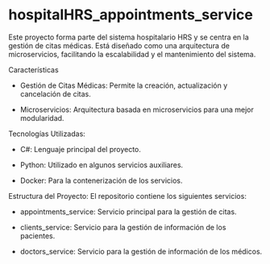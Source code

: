 # hospitalHRS_appointments_service

Este proyecto forma parte del sistema hospitalario HRS y se centra en la gestión de citas médicas. Está diseñado como una arquitectura de microservicios, facilitando la escalabilidad y el mantenimiento del sistema.

Características

- Gestión de Citas Médicas: Permite la creación, actualización y cancelación de citas.

- Microservicios: Arquitectura basada en microservicios para una mejor modularidad.

Tecnologías Utilizadas:

- C#: Lenguaje principal del proyecto.

- Python: Utilizado en algunos servicios auxiliares.

- Docker: Para la contenerización de los servicios.

Estructura del Proyecto:
El repositorio contiene los siguientes servicios:

- appointments_service: Servicio principal para la gestión de citas.

- clients_service: Servicio para la gestión de información de los pacientes.

- doctors_service: Servicio para la gestión de información de los médicos.
